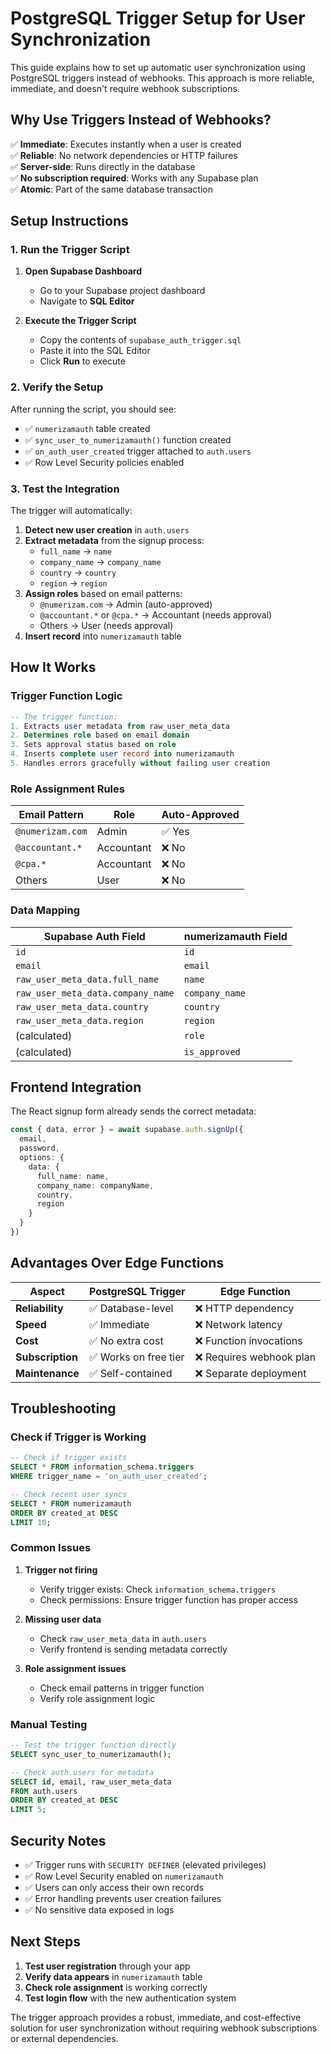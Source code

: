 # PostgreSQL Trigger Setup for User Synchronization

This guide explains how to set up automatic user synchronization using PostgreSQL triggers instead of webhooks. This approach is more reliable, immediate, and doesn't require webhook subscriptions.

## Why Use Triggers Instead of Webhooks?

✅ **Immediate**: Executes instantly when a user is created  
✅ **Reliable**: No network dependencies or HTTP failures  
✅ **Server-side**: Runs directly in the database  
✅ **No subscription required**: Works with any Supabase plan  
✅ **Atomic**: Part of the same database transaction  

## Setup Instructions

### 1. Run the Trigger Script

1. **Open Supabase Dashboard**
   - Go to your Supabase project dashboard
   - Navigate to **SQL Editor**

2. **Execute the Trigger Script**
   - Copy the contents of `supabase_auth_trigger.sql`
   - Paste it into the SQL Editor
   - Click **Run** to execute

### 2. Verify the Setup

After running the script, you should see:

- ✅ `numerizamauth` table created
- ✅ `sync_user_to_numerizamauth()` function created
- ✅ `on_auth_user_created` trigger attached to `auth.users`
- ✅ Row Level Security policies enabled

### 3. Test the Integration

The trigger will automatically:

1. **Detect new user creation** in `auth.users`
2. **Extract metadata** from the signup process:
   - `full_name` → `name`
   - `company_name` → `company_name`
   - `country` → `country`
   - `region` → `region`
3. **Assign roles** based on email patterns:
   - `@numerizam.com` → Admin (auto-approved)
   - `@accountant.*` or `@cpa.*` → Accountant (needs approval)
   - Others → User (needs approval)
4. **Insert record** into `numerizamauth` table

## How It Works

### Trigger Function Logic

```sql
-- The trigger function:
1. Extracts user metadata from raw_user_meta_data
2. Determines role based on email domain
3. Sets approval status based on role
4. Inserts complete user record into numerizamauth
5. Handles errors gracefully without failing user creation
```

### Role Assignment Rules

| Email Pattern | Role | Auto-Approved |
|---------------|------|---------------|
| `@numerizam.com` | Admin | ✅ Yes |
| `@accountant.*` | Accountant | ❌ No |
| `@cpa.*` | Accountant | ❌ No |
| Others | User | ❌ No |

### Data Mapping

| Supabase Auth Field | numerizamauth Field |
|---------------------|---------------------|
| `id` | `id` |
| `email` | `email` |
| `raw_user_meta_data.full_name` | `name` |
| `raw_user_meta_data.company_name` | `company_name` |
| `raw_user_meta_data.country` | `country` |
| `raw_user_meta_data.region` | `region` |
| (calculated) | `role` |
| (calculated) | `is_approved` |

## Frontend Integration

The React signup form already sends the correct metadata:

```typescript
const { data, error } = await supabase.auth.signUp({
  email,
  password,
  options: {
    data: {
      full_name: name,
      company_name: companyName,
      country,
      region
    }
  }
})
```

## Advantages Over Edge Functions

| Aspect | PostgreSQL Trigger | Edge Function |
|--------|-------------------|---------------|
| **Reliability** | ✅ Database-level | ❌ HTTP dependency |
| **Speed** | ✅ Immediate | ❌ Network latency |
| **Cost** | ✅ No extra cost | ❌ Function invocations |
| **Subscription** | ✅ Works on free tier | ❌ Requires webhook plan |
| **Maintenance** | ✅ Self-contained | ❌ Separate deployment |

## Troubleshooting

### Check if Trigger is Working

```sql
-- Check if trigger exists
SELECT * FROM information_schema.triggers 
WHERE trigger_name = 'on_auth_user_created';

-- Check recent user syncs
SELECT * FROM numerizamauth 
ORDER BY created_at DESC 
LIMIT 10;
```

### Common Issues

1. **Trigger not firing**
   - Verify trigger exists: Check `information_schema.triggers`
   - Check permissions: Ensure trigger function has proper access

2. **Missing user data**
   - Check `raw_user_meta_data` in `auth.users`
   - Verify frontend is sending metadata correctly

3. **Role assignment issues**
   - Check email patterns in trigger function
   - Verify role assignment logic

### Manual Testing

```sql
-- Test the trigger function directly
SELECT sync_user_to_numerizamauth();

-- Check auth.users for metadata
SELECT id, email, raw_user_meta_data 
FROM auth.users 
ORDER BY created_at DESC 
LIMIT 5;
```

## Security Notes

- ✅ Trigger runs with `SECURITY DEFINER` (elevated privileges)
- ✅ Row Level Security enabled on `numerizamauth`
- ✅ Users can only access their own records
- ✅ Error handling prevents user creation failures
- ✅ No sensitive data exposed in logs

## Next Steps

1. **Test user registration** through your app
2. **Verify data appears** in `numerizamauth` table
3. **Check role assignment** is working correctly
4. **Test login flow** with the new authentication system

The trigger approach provides a robust, immediate, and cost-effective solution for user synchronization without requiring webhook subscriptions or external dependencies.